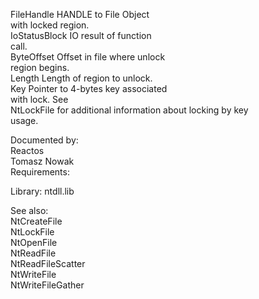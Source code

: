FileHandle HANDLE to File Object \
with locked region. \
IoStatusBlock IO result of function \
call. \
ByteOffset Offset in file where unlock \
region begins. \
Length Length of region to unlock. \
Key Pointer to 4\-bytes key associated \
with lock. See \
NtLockFile for additional information about locking by key \
usage.

Documented by: \
Reactos \
Tomasz Nowak \
Requirements:

Library: ntdll.lib

See also: \
NtCreateFile \
NtLockFile \
NtOpenFile \
NtReadFile \
NtReadFileScatter \
NtWriteFile \
NtWriteFileGather
